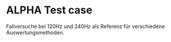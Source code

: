 # ALPHA Test case

Fallversuche bei 120Hz und 240Hz als Referenz für verschiedene Auswertungsmethoden.
